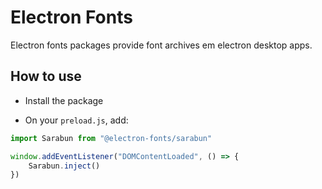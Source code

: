 # Electron Fonts

Electron fonts packages provide font archives em electron desktop apps.

## How to use

* Install the package

* On your `preload.js`, add:

```ts
import Sarabun from "@electron-fonts/sarabun"

window.addEventListener("DOMContentLoaded", () => {
    Sarabun.inject()
})
```